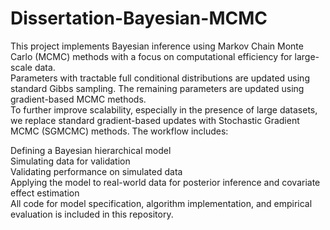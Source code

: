 # Dissertation-Bayesian-MCMC


This project implements Bayesian inference using Markov Chain Monte Carlo (MCMC) methods with a focus on computational efficiency for large-scale data. \
Parameters with tractable full conditional distributions are updated using standard Gibbs sampling. The remaining parameters are updated using gradient-based MCMC methods.\
To further improve scalability, especially in the presence of large datasets, we replace standard gradient-based updates with Stochastic Gradient MCMC (SGMCMC) methods.
The workflow includes:

Defining a Bayesian hierarchical model\
Simulating data for validation\
Validating performance on simulated data\
Applying the model to real-world data for posterior inference and covariate effect estimation\
All code for model specification, algorithm implementation, and empirical evaluation is included in this repository.

